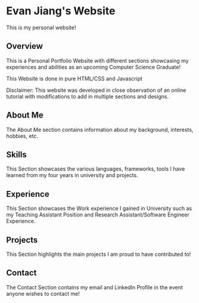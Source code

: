 # Evan Jiang's Website
This is my personal website! 

## Overview
This is a Personal Portfolio Website with different sections showcasing my experiences and abilities as an upcoming Computer Science Graduate!

This Website is done in pure HTML/CSS and Javascript

Disclaimer: This website was developed in close observation of an online tutorial with modifications to add in multiple sections and designs.

## About Me
The About Me section contains information about my background, interests, hobbies, etc. 

## Skills
This Section showcases the various languages, frameworks, tools I have learned from my four years in university and projects.

## Experience
This Section showcases the Work experience I gained in University such as my Teaching Assistant Position and Research Assistant/Software Engineer Experience.

## Projects
This Section highlights the main projects I am proud to have contributed to!

## Contact
The Contact Section contains my email and LinkedIn Profile in the event anyone wishes to contact me!
